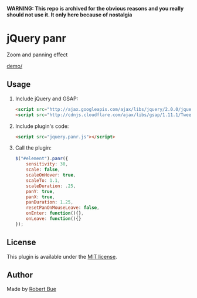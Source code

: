 **WARNING: This repo is archived for the obvious reasons and you really should not use it. It only here because of nostalgia**

# jQuery panr

Zoom and panning effect

[demo/](http://robertbue.no/plugins/jquery.panr/demo.html)

## Usage

1. Include jQuery and GSAP:

	```html
	<script src="http://ajax.googleapis.com/ajax/libs/jquery/2.0.0/jquery.min.js"></script>
	<script src="http://cdnjs.cloudflare.com/ajax/libs/gsap/1.11.1/TweenMax.min.js"></script>
	```

2. Include plugin's code:

	```html
	<script src="jquery.panr.js"></script>
	```

3. Call the plugin:

	```javascript
	$("#element").panr({
		sensitivity: 30,
		scale: false,
		scaleOnHover: true,
		scaleTo: 1.1,
		scaleDuration: .25,
		panY: true,
		panX: true,
		panDuration: 1.25,
		resetPanOnMouseLeave: false,
		onEnter: function(){},
		onLeave: function(){}
	});
	```

## License

This plugin is available under the [MIT license](http://opensource.org/licenses/mit-license.php).

## Author

Made by [Robert Bue](http://robertbue.no)
